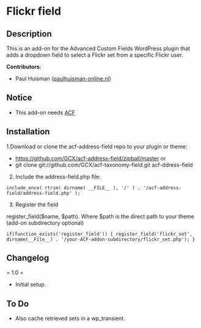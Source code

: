 ﻿Flickr field
=============

## Description

This is an add-on for the Advanced Custom Fields WordPress plugin that adds a dropdown field to select a Flickr set from a specific Flickr user.

**Contributors**:

* Paul Huisman	([paulhuisman-online.nl](http://www.paulhuisman-online.nl))

## Notice

- This add-on needs [ACF](http://www.advancedcustomfields.com/) 


## Installation

1.Download or clone the acf-address-field repo to your plugin or theme:
* https://github.com/GCX/acf-address-field/zipball/master or
* git clone git://github.com/GCX/acf-taxonomy-field.git acf-ddress-field

2. Include the address-field.php file:

`include_once( rtrim( dirname( __FILE__ ), '/' ) . '/acf-address-field/address-field.php' );`

3. Register the field 

register_field($name, $path). Where $path is the direct path to your theme (add-on subdirectory optional)

`if(function_exists('register_field'))
{
	register_field('flickr_set', dirname(__File__) . '/your-ACF-addon-subdirectory/flickr_set.php');
}`

## Changelog

= 1.0 =
* Initial setup.

## To Do
- Also cache retrieved sets in a wp_transient.